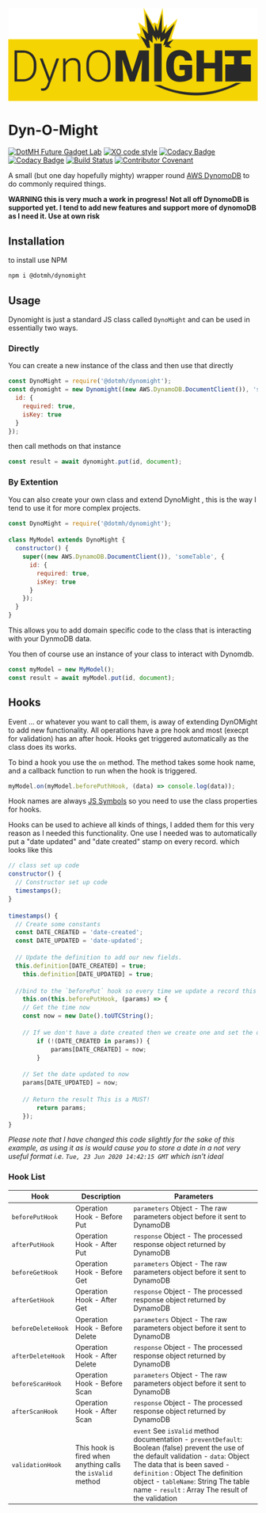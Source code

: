 ![DynO-Might](logo.svg)


Dyn-O-Might
===========
[![DotMH Future Gadget Lab](https://img.shields.io/badge/DotMH-.dev-red.svg?style=flat-square)](https://www.dotmh.io)
[![XO code style](https://img.shields.io/badge/code_style-XO-5ed9c7.svg)](https://github.com/xojs/xo)
[![Codacy Badge](https://api.codacy.com/project/badge/Grade/0d61d8d487524ed98cb6bf18d3db8b57)](https://www.codacy.com?utm_source=github.com&amp;utm_medium=referral&amp;utm_content=dotmh/dynomight&amp;utm_campaign=Badge_Grade)
[![Codacy Badge](https://api.codacy.com/project/badge/Coverage/0d61d8d487524ed98cb6bf18d3db8b57)](https://www.codacy.com?utm_source=github.com&utm_medium=referral&utm_content=dotmh/dynomight&utm_campaign=Badge_Coverage)
[![Build Status](https://semaphoreci.com/api/v1/projects/1b6ec428-e2c7-45ef-b144-acf910092b2d/2598338/badge.svg)](https://semaphoreci.com/dotmh/dyn-o-might)
[![Contributor Covenant](https://img.shields.io/badge/Contributor%20Covenant-v2.0%20adopted-ff69b4.svg)](code_of_conduct.md)

A small (but one day hopefully mighty) wrapper round [AWS DynomoDB](https://aws.amazon.com/dynamodb/) to do commonly required things. 

__WARNING this is very much a work in progress! Not all off DynomoDB is supported yet. I tend to add new features and support more of dynomoDB as I need it. Use at own risk__ 

Installation
------------

to install use NPM

```bash
npm i @dotmh/dynomight
```

Usage
-----

Dynomight is just a standard JS class called `DynoMight` and can be used in essentially two ways.

### Directly

You can create a new instance of the class and then use that directly 

```javascript
const DynoMight = require('@dotmh/dynomight');
const dynomight = new Dynomight((new AWS.DynamoDB.DocumentClient()), 'someTable', {
  id: {
    required: true,
    isKey: true
  }
});
```
then call methods on that instance 

```javascript 
const result = await dynomight.put(id, document);
```

### By Extention

You can also create your own class and extend DynoMight , this is the way I tend to use it for more complex projects. 

```javascript
const DynoMight = require('@dotmh/dynomight');

class MyModel extends DynoMight {
  constructor() {
    super((new AWS.DynamoDB.DocumentClient()), 'someTable', {
      id: {
        required: true,
        isKey: true
      }
    });
  }
}
```

This allows you to add domain specific code to the class that is interacting with your DynmoDB data. 

You then of course use an instance of your class to interact with Dynomdb. 

```javascript
const myModel = new MyModel();
const result = await myModel.put(id, document);
```

Hooks
-----

Event ... or whatever you want to call them, is away of extending DynOMight to add new functionality. All operations have a pre hook and most (execpt for validation) has an after hook. Hooks get triggered automatically as the class does its works. 

To bind a hook you use the `on` method. The method takes some hook name, and a callback function to run when the hook is triggered. 

```javascript
myModel.on(myModel.beforePuthHook, (data) => console.log(data));
```

Hook names are always [JS Symbols](https://developer.mozilla.org/en-US/docs/Web/JavaScript/Reference/Global_Objects/Symbol) so you need to use the class properties for hooks. 

Hooks can be used to achieve all kinds of things, I added them for this very reason as I needed this functionality. One use I needed was to automatically put a "date updated" and "date created" stamp on every record. which looks like this 

```javascript 
// class set up code 
constructor() {
  // Constructor set up code
  timestamps();
}

timestamps() {
  // Create some constants
  const DATE_CREATED = 'date-created';
  const DATE_UPDATED = 'date-updated';
  
  // Update the definition to add our new fields.
  this.definition[DATE_CREATED] = true;
	this.definition[DATE_UPDATED] = true;

  //bind to the `beforePut` hook so every time we update a record this is triggered
	this.on(this.beforePutHook, (params) => {
    // Get the time now
    const now = new Date().toUTCString();
    
    // If we don't have a date created then we create one and set the date created
		if (!(DATE_CREATED in params)) {
			params[DATE_CREATED] = now;
		}

    // Set the date updated to now
    params[DATE_UPDATED] = now;
    
    // Return the result This is a MUST!
		return params;
	});
}

```

_Please note that I have changed this code slightly for the sake of this example, as using it as is would cause you to store a date in a not very useful format i.e. `Tue, 23 Jun 2020 14:42:15 GMT` which isn't ideal_

### Hook List
| Hook               | Description                                                 | Parameters                                                                                                                                                                                                                                                                                                 |
|--------------------|-------------------------------------------------------------|------------------------------------------------------------------------------------------------------------------------------------------------------------------------------------------------------------------------------------------------------------------------------------------------------------|
| `beforePutHook`    | Operation Hook - Before Put                                 | `parameters` Object - The raw parameters object before it sent to DynamoDB                                                                                                                                                                                                                                 |
| `afterPutHook`     | Operation Hook - After Put                                  | `response` Object - The processed response object returned by DynamoDB                                                                                                                                                                                                                                     |
| `beforeGetHook`    | Operation Hook - Before Get                                 | `parameters`  Object - The raw parameters object before it sent to DynamoDB                                                                                                                                                                                                                                |
| `afterGetHook`     | Operation Hook - After Get                                  | `response`  Object - The processed response object returned by DynamoDB                                                                                                                                                                                                                                    |
| `beforeDeleteHook` | Operation Hook - Before Delete                              | `parameters`  Object - The raw parameters object before it sent to DynamoDB                                                                                                                                                                                                                                |
| `afterDeleteHook`  | Operation Hook - After Delete                               | `response`  Object - The processed response object returned by DynamoDB                                                                                                                                                                                                                                    |
| `beforeScanHook`   | Operation Hook - Before Scan                                | `parameters`  Object - The raw parameters object before it sent to DynamoDB                                                                                                                                                                                                                                |
| `afterScanHook`    | Operation Hook - After Scan                                 | `response`  Object - The processed response object returned by DynamoDB                                                                                                                                                                                                                                    |
| `validationHook`   | This hook is fired when anything calls the `isValid` method | `event` See `isValid` method documentation  - `preventDefault`: Boolean (false) prevent the use of the default validation - `data`: Object The data that is been saved - `definition` : Object The definition object  - `tableName`: String The table name - `result` : Array The result of the validation |